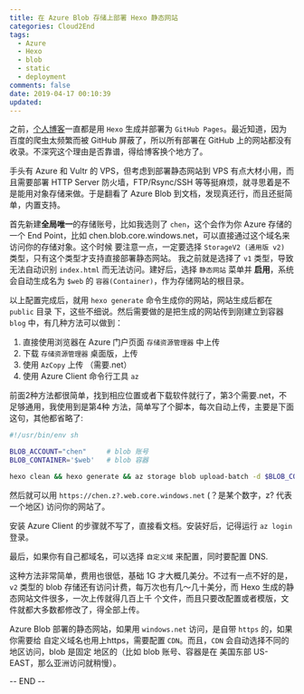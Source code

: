```yaml
---
title: 在 Azure Blob 存储上部署 Hexo 静态网站
categories: Cloud2End
tags:
  - Azure
  - Hexo
  - blob
  - static
  - deployment
comments: false
date: 2019-04-17 00:10:39
updated:
---
```



之前，[个人博客](http://blog.samuelchen.net)一直都是用 `Hexo` 生成并部署为 
`GitHub Pages`。最近知道，因为百度的爬虫太频繁而被 GitHub 屏蔽了，所以所有部署在 GitHub 
上的网站都没有收录。不深究这个理由是否靠谱，得给博客换个地方了。

手头有 Azure 和 Vultr 的 VPS，但考虑到部署静态网站到 VPS 有点大材小用，而且需要部署 HTTP 
Server 防火墙，FTP/Rsync/SSH 等等挺麻烦，就寻思着是不是能用对象存储来做。于是翻看了 Azure
Blob 到文档，发现真还行，而且还挺简单，内置支持。

首先新建**全局唯一**的存储账号，比如我选则了 `chen`，这个会作为你 Azure 存储的一个 End 
Point，比如 chen.blob.core.windows.net，可以直接通过这个域名来访问你的存储对象。这个时候
要注意一点，一定要选择 `StorageV2 (通用版 v2)` 类型，只有这个类型才支持直接部署静态网站。
我之前就是选择了 `v1` 类型，导致无法自动识别 `index.html` 而无法访问。建好后，选择 
`静态网站` 菜单并 **启用**，系统会自动生成名为 `$web` 的 `容器(Container)`，作为存储网站的根目录。

以上配置完成后，就用 `hexo generate` 命令生成你的网站，网站生成后都在 `public` 目录
下，这些不细说。然后需要做的是把生成的网站传到刚建立到容器 `blog` 中，有几种方法可以做到：

1. 直接使用浏览器在 Azure 门户页面 `存储资源管理器` 中上传
2. 下载 `存储资源管理器` 桌面版，上传
3. 使用 `AzCopy` 上传 （需要.net）
4. 使用 Azure Client 命令行工具 `az`

前面2种方法都很简单，找到相应位置或者下载软件就行了，第3个需要.net，不足够通用，我使用到是第4种
方法，简单写了个脚本，每次自动上传，主要是下面这句，其他都省略了:

```sh
#!/usr/bin/env sh

BLOB_ACCOUNT="chen"     # blob 账号
BLOB_CONTAINER='$web'   # blob 容器

hexo clean && hexo generate && az storage blob upload-batch -d $BLOB_CONTAINER --account-name $BLOB_ACCOUNT -s ./public

```
然后就可以用 `https://chen.z?.web.core.windows.net` (？是某个数字，z? 代表一个地区) 
访问你的网站了。

安装 Azure Client 的步骤就不写了，直接看文档。安装好后，记得运行 `az login` 登录。

最后，如果你有自己都域名，可以选择 `自定义域` 来配置，同时要配置 DNS.

这种方法非常简单，费用也很低，基础 1G 才大概几美分。不过有一点不好的是，`v2` 类型的 blob 
存储还有访问计费，每万次也有几～几十美分，而 Hexo 生成的静态网站文件很多，一次上传就得几百上千
个文件，而且只要改配置或者模版，文件就都大多数都修改了，得全部上传。

Azure Blob 部署的静态网站，如果用 `windows.net` 访问，是自带 `https` 的，如果你需要给
自定义域名也用上https，需要配置 `CDN`。而且，`CDN` 会自动选择不同的地区访问，blob 是固定
地区的（比如 blob 账号、容器是在 美国东部 US-EAST，那么亚洲访问就稍慢）。

-- END --
